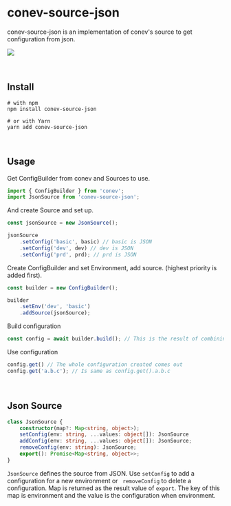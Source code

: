 # conev-source-json

conev-source-json is an implementation of conev's source to get configuration from json.

![](https://img.shields.io/npm/dm/conev-source-json.png?style=flat-square)

​    

## Install

```shell
# with npm 
npm install conev-source-json
 
# or with Yarn 
yarn add conev-source-json
```

​    

## Usage

Get ConfigBuilder from conev and Sources to use.

```typescript
import { ConfigBuilder } from 'conev';
import JsonSource from 'conev-source-json';
```

And create Source and set up.

```typescript
const jsonSource = new JsonSource();

jsonSource    
	.setConfig('basic', basic) // basic is JSON
    .setConfig('dev', dev) // dev is JSON
    .setConfig('prd', prd); // prd is JSON
```

Create ConfigBuilder and set Environment, add source. (highest priority is added first).

```typescript
const builder = new ConfigBuilder();

builder
    .setEnv('dev', 'basic')
    .addSource(jsonSource);
```

Build configuration

```typescript
const config = await builder.build(); // This is the result of combining dev and basic.
```

Use configuration

```typescript
config.get() // The whole configuration created comes out
config.get('a.b.c'); // Is same as config.get().a.b.c
```

​    

## Json Source

```typescript
class JsonSource {
    constructor(map?: Map<string, object>);
    setConfig(env: string, ...values: object[]): JsonSource
    addConfig(env: string, ...values: object[]): JsonSource;
    removeConfig(env: string): JsonSource;
    export(): Promise<Map<string, object>>;
}

```

`JsonSource` defines the source from JSON. Use `setConfig` to add a configuration for a new environment or ` removeConfig` to delete a configuration. Map is returned as the result value of `export`. The key of this map is environment and the value is the configuration when environment.

​    


